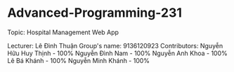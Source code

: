 # Advanced-Programming-231

Topic: Hospital Management Web App

Lecturer: Lê Đình Thuận
Group's name: 9136120923
Contributors:
Nguyễn Hữu Huy Thịnh - 100%
Nguyễn Đình Nam - 100%
Nguyễn Anh Khoa - 100%
Lê Bá Khánh - 100%
Nguyễn Minh Khánh - 100%
